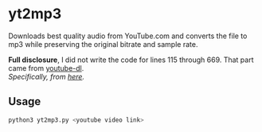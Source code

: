# yt2mp3
Downloads best quality audio from YouTube.com and converts the file to mp3 while preserving the original bitrate and sample rate.

**Full disclosure**, I did not write the code for lines 115 through 669. That part came from [youtube-dl](https://github.com/ytdl-org/youtube-dl).  
*Specifically, from [here](https://github.com/ytdl-org/youtube-dl/blob/master/youtube_dl/extractor/youtube.py).*  
  
## Usage
```sh
python3 yt2mp3.py <youtube video link>
```  
